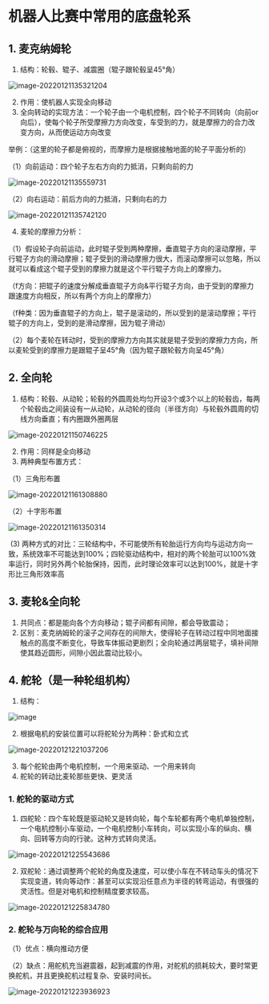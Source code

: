 # 机器人比赛中常用的底盘轮系

## 1. 麦克纳姆轮

1. 结构：轮毂、辊子、减震圈（辊子跟轮毂呈45°角）

![image-20220121135321204](../pictures/image-20220121135321204.png)

2. 作用：使机器人实现全向移动
3. 全向转动的实现方法：一个轮子由一个电机控制，四个轮子不同转向（向前or向后），使每个轮子所受摩擦力方向改变，车受到的力，就是摩擦力的合力改变方向，从而使运动方向改变

举例：（这里的轮子都是俯视的，而摩擦力是根据接触地面的轮子平面分析的）

（1）向前运动：四个轮子左右方向的力抵消，只剩向前的力

![image-20220121135559731](../pictures/image-20220121135559731.png)



（2）向右运动：前后方向的力抵消，只剩向右的力

![image-20220121135742120](../pictures/image-20220121135742120.png)

4. 麦轮的摩擦力分析：

（1）假设轮子向前运动，此时辊子受到两种摩擦，垂直辊子方向的滚动摩擦，平行辊子方向的滑动摩擦；辊子受到的滑动摩擦力很大，而滚动摩擦可以忽略，所以就可以看成这个辊子受到的摩擦力就是这个平行辊子方向上的摩擦力。

​		（f方向：把辊子的速度分解成垂直辊子方向&平行辊子方向，由于受到的摩擦力跟速度方向相反，所以有两个方向上的摩擦力）

​		（f种类：因为垂直辊子的方向上，辊子是滚动的，所以受到的是滚动摩擦；平行辊子的方向上，受到的是滑动摩擦，因为辊子滑动）

（2）每个麦轮在转动时，受到的摩擦力方向其实就是辊子受到的摩擦力方向，所以麦轮受到的摩擦力是跟辊子呈45°角（因为辊子跟轮毂方向呈45°角）

## 2. 全向轮

1. 结构：轮毂、从动轮；轮毂的外圆周处均匀开设3个或3个以上的轮毂齿，每两个轮毂齿之间装设有一从动轮，从动轮的径向（半径方向）与轮毂外圆周的切线方向垂直；有内圈跟外圈两层

![image-20220121150746225](../pictures/image-20220121150746225.png)

2. 作用：同样是全向移动
3. 两种典型布置方式：

（1）三角形布置

![image-20220121161308880](../pictures/image-20220121161308880.png)

（2）十字形布置

![image-20220121161350314](../pictures/image-20220121161350314.png)

​	(3) 两种方式的对比：三轮结构中，不可能使所有轮胎运行方向均与运动方向一致，系统效率不可能达到100%；四轮驱动结构中，相对的两个轮胎可以100%效率运行，同时另外两个轮胎保持，因而，此时理论效率可以达到100%，就是十字形比三角形效率高

## 3. 麦轮&全向轮

1. 共同点：都是能向各个方向移动；辊子间都有间隙，都会导致震动；
2. 区别：麦克纳姆轮的滚子之间存在的间隙大，使得轮子在转动过程中同地面接触点的高度不断变化，导致车体振动更剧烈；全向轮通过两层辊子，填补间隙使其趋近圆形，间隙小因此震动比较小。


## 4. 舵轮（是一种轮组机构）

1. 结构：

![image](../pictures/image-20220121174635978.png)

2. 根据电机的安装位置可以将舵轮分为两种：卧式和立式

![image-20220121221037206](../pictures/image-20220121221037206.png)

3. 每个舵轮由两个电机控制，一个用来驱动、一个用来转向
4. 舵轮的转动比麦轮那些更快、更灵活

### 1. 舵轮的驱动方式

1. 四舵轮：四个车轮既是驱动轮又是转向轮，每个车轮都有两个电机单独控制，一个电机控制小车驱动，一个电机控制小车转向，可以实现小车的纵向、横向、回转等方向的行驶。这种方式转向灵活。

![image-20220121225543686](../pictures/image-20220121225543686.png)

2. 双舵轮：通过调整两个舵轮的角度及速度，可以使小车在不转动车头的情况下实现变道，转向等动作：甚至可以实现沿任意点为半径的转弯运动，有很强的灵活性。但是对电机和控制精度要求较高。

![image-20220121225834780](../pictures/image-20220121225834780.png)

### 2. 舵轮与万向轮的综合应用

（1）优点：横向推动方便

（2）缺点：用舵机充当避震器，起到减震的作用，对舵机的损耗较大，要时常更换舵机，并且更换舵机过程复杂、安装时间长。

![image-20220121223936923](../pictures/image-20220121223936923.png)